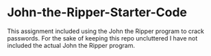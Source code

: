 # John-the-Ripper-Starter-Code

This assignment included using the John the Ripper program to crack passwords.
For the sake of keeping this repo uncluttered I have not included the actual
John the Ripper program.
